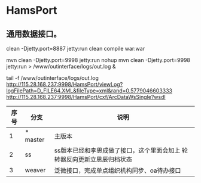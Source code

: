 HamsPort
========
通用数据接口。
---
clean -Djetty.port=8887 jetty:run
clean compile war:war

mvn clean -Djetty.port=9998 jetty:run
nohup mvn clean -Djetty.port=9998 jetty:run > /www/outinterface/logs/out.log &

tail -f /www/outinterface/logs/out.log
http://115.28.168.237:9998/HamsPort/viewLog?logFilePath=D_FILE64.XML&fileType=xml&rand=0.5779046603333
http://115.28.168.237:9998/HamsPort/cxf/ArcDataWsSingle?wsdl


| 序号|分支 | 说明 |
|---|---|---|
|  1|* master   |  主版本  |
| 2 |ss      | ss版本已经和李思成做了接口，这个里面会加上 轮转器反向更新立思辰归档状态   |
| 3  |weaver    |  泛微接口，完成单点组织机构同步、oa待办接口  |
